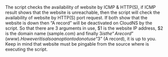 The script checks the availability of website by ICMP & HTTP(S), if ICMP result shows that the website is unreachable, then the script will check the availability of website by HTTP(S) port request. If both show that the website is down then “A record” will be deactivated on CloudNS by the script.
So that there are 3 arguments in use, $1 is the website IP address, $2 is the domain name (sample.com) and finally $3 is the “A record” (www). However it is also an option to do not use “$3” (A record), it is up to you.  
Keep in mind that website must be pingable from the source where is executing the script.
